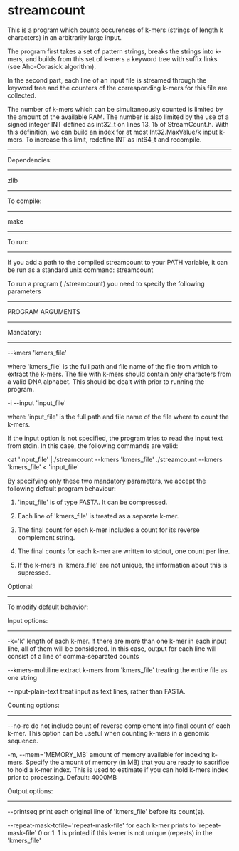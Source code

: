 streamcount
===========
This is a program which counts occurences of k-mers (strings of length k characters) in an arbitrarily large input.

The program first takes a set of pattern strings, breaks the strings into k-mers, and builds from this set of k-mers
a keyword tree with suffix links (see Aho-Corasick algorithm). 

In the second part, each line of an input file is streamed through the keyword tree 
and the counters of the corresponding k-mers for this file are collected.

The number of k-mers which can be simultaneously counted is limited by the amount of the available RAM.
The number is also limited by the use of a signed integer INT defined as int32_t on lines 13, 15 of StreamCount.h.
With this definition, we can build an index for at most Int32.MaxValue/k input k-mers.
To increase this limit, redefine INT as int64_t and recompile.

*************
Dependencies:
*************
zlib

*************
To compile:
*************
make

************
To run:
************
If you add a path to the compiled streamcount to your PATH variable, 
it can be run as a standard unix command: streamcount

To run a program (./streamcount) you need to specify the following parameters
****************
PROGRAM ARGUMENTS
****************

Mandatory:
**********

--kmers 'kmers_file'

where 'kmers_file' is the full path and file name of the file from which to extract the k-mers.
The file with k-mers should contain only characters from a valid DNA alphabet. 
This should be dealt with prior to running the program.

-i --input 'input_file'

where 'input_file' is the full path and file name of the file where to count the k-mers.


If the input option is not specified, the program tries to read the input text from stdin.
In this case, the following commands are valid:

cat 'input_file' |./streamcount --kmers 'kmers_file'
./streamcount --kmers 'kmers_file' < 'input_file'

By specifying only these two mandatory parameters, we accept the following default program behaviour:
1. 'input_file' is of type FASTA. It can be compressed.

2. Each line of 'kmers_file' is treated as a separate k-mer.

3. The final count for each k-mer includes a count for its reverse complement string.

4. The final counts for each k-mer are written to stdout, one count per line.

5. If the k-mers in 'kmers_file' are not unique, the information about this is supressed.

Optional:
*********
To modify default behavior:

Input options: 
**************
-k='k' 
length of each k-mer. If there are more than one k-mer in each input line, all of them will be considered. In this case, output for each line will consist of a line of comma-separated counts

--kmers-multiline
extract k-mers from 'kmers_file' treating the entire file as one string

--input-plain-text
treat input as text lines, rather than FASTA.
 
Counting options:
***************** 
--no-rc 
do not include count of reverse complement into final count of each k-mer. This option can be useful when counting k-mers in a genomic sequence.

-m,     --mem='MEMORY_MB'
amount of memory available for indexing k-mers. Specify the amount of memory (in MB) that you are ready to sacrifice to hold a k-mer index. 
This is used to estimate if you can hold k-mers index prior to processing. 
Default: 4000MB

Output options: 
*************** 
--printseq
print each original line of 'kmers_file' before its count(s). 

--repeat-mask-tofile='repeat-mask-file'
for each k-mer prints to 'repeat-mask-file' 0 or 1. 
1 is printed if this k-mer is not unique (repeats) in the 'kmers_file'
    


